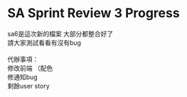 # SA Sprint Review 3 Progress
sa6是這次新的檔案 大部分都整合好了 <br>
請大家測試看看有沒有bug <br><br>
代辦事項：<br>
修改前端 （配色 <br>
修通知bug <br>
剩餘user story <br>
